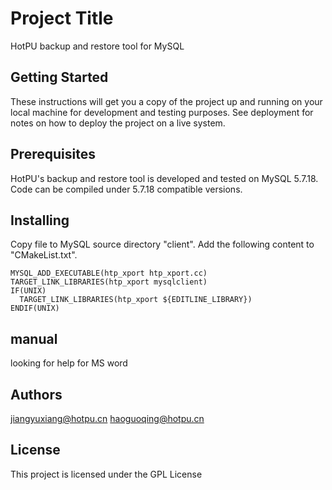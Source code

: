 # Project Title

HotPU backup and restore tool for MySQL

## Getting Started

These instructions will get you a copy of the project up and running on your local machine for development and testing purposes. See deployment for notes on how to deploy the project on a live system.

## Prerequisites

HotPU's backup and restore tool is developed and tested on MySQL 5.7.18. Code can be compiled under 5.7.18 compatible versions.

## Installing

Copy file to MySQL source directory "client". Add the following content to "CMakeList.txt".

```shell
MYSQL_ADD_EXECUTABLE(htp_xport htp_xport.cc)
TARGET_LINK_LIBRARIES(htp_xport mysqlclient)
IF(UNIX)
  TARGET_LINK_LIBRARIES(htp_xport ${EDITLINE_LIBRARY})
ENDIF(UNIX)
```

## manual 

looking for help for MS word

## Authors

jiangyuxiang@hotpu.cn 
haoguoqing@hotpu.cn

## License

This project is licensed under the GPL License
